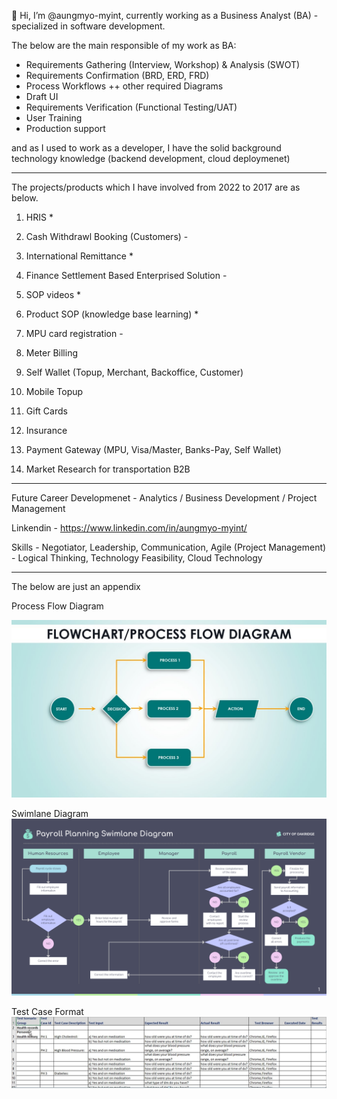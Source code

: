 
👋 Hi, I’m @aungmyo-myint, currently working as a Business Analyst (BA) - specialized in software development.


The below are the main responsible of my work as BA:

- Requirements Gathering (Interview, Workshop) & Analysis (SWOT) 
- Requirements Confirmation (BRD, ERD, FRD) 
- Process Workflows ++ other required Diagrams 
- Draft UI 
- Requirements Verification (Functional Testing/UAT) 
- User Training 
- Production support 

and as I used to work as a developer, I have the solid background technology knowledge (backend development, cloud deploymenet)


---------------------------------------------------------


The projects/products which I have involved from 2022 to 2017 are as below.

1. HRIS * 

2. Cash Withdrawl Booking (Customers) - 

3. International Remittance * 

4. Finance Settlement Based Enterprised Solution - 

5. SOP videos * 

6. Product SOP (knowledge base learning) * 

7. MPU card registration - 

8. Meter Billing 

9. Self Wallet (Topup, Merchant, Backoffice, Customer)

10. Mobile Topup 

11. Gift Cards 

12. Insurance 

13. Payment Gateway (MPU, Visa/Master, Banks-Pay, Self Wallet)

14. Market Research for transportation B2B


---------------------------------------------------------

Future Career Developmenet - Analytics / Business Development / Project Management 


Linkendin - https://www.linkedin.com/in/aungmyo-myint/


Skills - Negotiator, Leadership, Communication, Agile (Project Management)
       - Logical Thinking, Technology Feasibility, Cloud Technology


---------------------------------------------------------


The below are just an appendix

Process Flow Diagram

![Alt text](/more/process_flow_crd_to_org.jpg?raw=true "ProcessFlow Diagram")


Swimlane Diagram
![Alt text](/more/swimlane_diagram_crd.png?raw=true "Swimlane Diagram")


Test Case Format
![Alt text](/more/test_case_crd.webp?raw=true "Tase Case Format")




<!---
aungmyo-myint/aungmyo-myint is a ✨ special ✨ repository because its `README.md` (this file) appears on your GitHub profile.
You can click the Preview link to take a look at your changes.
--->
